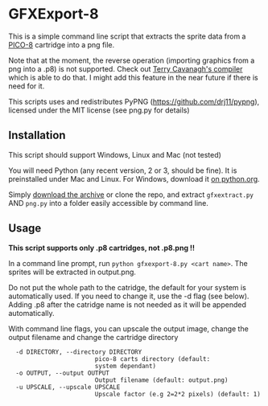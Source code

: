 # GFXExport-8

This is a simple command line script that extracts the sprite data from a [PICO-8](http://www.lexaloffle.com/pico-8.php) cartridge into a png file.

Note that at the moment, the reverse operation (importing graphics from a png into a .p8) is not supported. Check out [Terry Cavanagh's compiler](https://twitter.com/terrycavanagh/status/634123273299619840) which is able to do that. I might add this feature in the near future if there is need for it.

This scripts uses and redistributes PyPNG (https://github.com/drj11/pypng), licensed under the MIT license (see png.py for details)

## Installation
This script should support Windows, Linux and Mac (not tested)

You will need Python (any recent version, 2 or 3, should be fine). It is preinstalled under Mac and Linux. For Windows, download it [on python.org](https://www.python.org/downloads/).

Simply [download the archive](https://github.com/FrozenTux/GFXExport-8/archive/master.zip) or clone the repo, and extract `gfxextract.py` AND `png.py` into a folder easily accessible by command line.

## Usage
**This script supports only .p8 cartridges, not .p8.png !!**

In a command line prompt, run `python gfxexport-8.py <cart name>`. The sprites will be extracted in output.png.

Do not put the whole path to the catridge, the default for your system is automatically used. If you need to change it, use the -d flag (see below). Adding .p8 after the catridge name is not needed as it will be appended automatically.

With command line flags, you can upscale the output image, change the output filename and change the cartridge directory
```
  -d DIRECTORY, --directory DIRECTORY
                        pico-8 carts directory (default:
                        system dependant)
  -o OUTPUT, --output OUTPUT
                        Output filename (default: output.png)
  -u UPSCALE, --upscale UPSCALE
                        Upscale factor (e.g 2=2*2 pixels) (default: 1)
```

